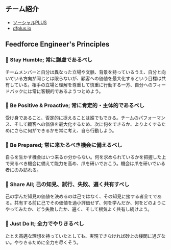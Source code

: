 ## チーム紹介

* [ソーシャルPLUS](teams/socialplus.md)
* [dfplus.io](teams/dfplusio.md)

## Feedforce Engineer's Principles

### :triangular_flag_on_post: Stay Humble; 常に謙虚であるべし

チームメンバーと自分は異なった立場や文脈、背景を持っているうえ、自分と向いている方向が同じとは限らないが、顧客への価値を最大化するという目標は共有している。相手の立場と理解を尊重して慎重に行動する一方、自分へのフィードバックには常に客観的であるようつとめよう。

### :triangular_flag_on_post: Be Positive & Proactive; 常に肯定的・主体的であるべし

受け身であること、否定的に捉えることは誰でもできる。チームのパフォーマンス、そして顧客への価値を最大化するため、次に何をできるか、よりよくするためにさらに何ができるかを常に考え、自ら行動しよう。

### :triangular_flag_on_post: Be Prepared; 常に来たるべき機会に備えるべし

自らを生かす機会はいつ来るか分からない。何を求められているかを把握した上で来るべき機会に備えて能力を高め、爪を研いでおこう。機会は爪を研いでいる者にのみ訪れる。

### :triangular_flag_on_post: Share All; 己の知見、試行、失敗、遍く共有すべし

己の学んだ知見の価値を決めるのは己ではなく、その知見に接する者全てである。共有する前に己でその価値を過小評価せず、何を学んだか、何をどのようにやってみたか、どう失敗したか、遍く、そして根気よく共有し続けよう。

### :triangular_flag_on_post: Just Do It; 全力でやりきるべし

たとえ高邁な理想を持っていたとしても、実現できなければ砂上の楼閣に過ぎない。やりきるために全力を尽くそう。
